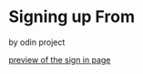 # Signing up From 
by odin project 

[preview of the sign in page](https://bene-33.github.io/signing-up-form/)
